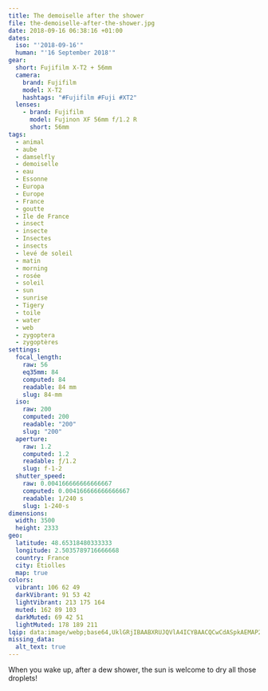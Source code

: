 ```yaml
---
title: The demoiselle after the shower
file: the-demoiselle-after-the-shower.jpg
date: 2018-09-16 06:38:16 +01:00
dates:
  iso: "'2018-09-16'"
  human: "'16 September 2018'"
gear:
  short: Fujifilm X-T2 + 56mm
  camera:
    brand: Fujifilm
    model: X-T2
    hashtags: "#Fujifilm #Fuji #XT2"
  lenses:
    - brand: Fujifilm
      model: Fujinon XF 56mm f/1.2 R
      short: 56mm
tags:
  - animal
  - aube
  - damselfly
  - demoiselle
  - eau
  - Essonne
  - Europa
  - Europe
  - France
  - goutte
  - Ile de France
  - insect
  - insecte
  - Insectes
  - insects
  - levé de soleil
  - matin
  - morning
  - rosée
  - soleil
  - sun
  - sunrise
  - Tigery
  - toile
  - water
  - web
  - zygoptera
  - zygoptères
settings:
  focal_length:
    raw: 56
    eq35mm: 84
    computed: 84
    readable: 84 mm
    slug: 84-mm
  iso:
    raw: 200
    computed: 200
    readable: "200"
    slug: "200"
  aperture:
    raw: 1.2
    computed: 1.2
    readable: ƒ/1.2
    slug: f-1-2
  shutter_speed:
    raw: 0.004166666666666667
    computed: 0.004166666666666667
    readable: 1/240 s
    slug: 1-240-s
dimensions:
  width: 3500
  height: 2333
geo:
  latitude: 48.65318480333333
  longitude: 2.5035789716666668
  country: France
  city: Étiolles
  map: true
colors:
  vibrant: 106 62 49
  darkVibrant: 91 53 42
  lightVibrant: 213 175 164
  muted: 162 89 103
  darkMuted: 69 42 51
  lightMuted: 178 189 211
lqip: data:image/webp;base64,UklGRjIBAABXRUJQVlA4ICYBAACQCwCdASpkAEMAP22cwli0vqcqNRWaq9AtiWcGcA1iRIU2zFE6Jhux00w4aElyimOXJmnbtAbkQ1qa+wDYcCCygQmHsztxO9U4vIzGae0e+6J2TxKArB/O7AmZwzA3y/8helGxhgD+zzsZ7MtyyHBaNvjIu6hCvan1WuBTHEF+rT+V8XNahHYOZt7Kd/fadJw1tzc8nTD+Zj6zjTsKsGzrctzBmp0a9m3mECYprGQcRxWPZGQlQAyE9Yn+GG6bG8xoDJkUY6jxYnOO/3sgj7flrUij1Jp67eubrIEvh9tR5KZd7acREJ9ZQBSskZjTnTmzmvLya1/GYYQ4I3LGDGAzy4/taXxuXQCPseoyDDbfI9fIvJRMhmyl26sDZUkqnXNnX7OKAAA=
missing_data:
  alt_text: true
---
```


When you wake up, after a dew shower, the sun is welcome to dry all those droplets!
